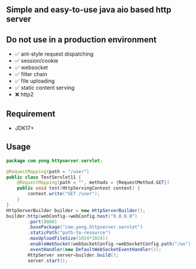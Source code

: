 ## Simple and easy-to-use java aio based http server

## Do not use in a production environment

- ✅ ant-style request dispatching
- ✅ session/cookie
- ✅ websocket
- ✅ filter chain
- ✅ file uploading
- ✅ static content serving
- ❌ http2

## Requirement

- JDK17+

## Usage

```java
package com.yong.httpserver.servlet;

@RequestMapping(path = "/user")
public class TestServlet11 {
    @RequestMapping(path = "", methods = {RequestMethod.GET})
    public void test(HttpServingContext context) {
        context.write("GET /user");
    }
}
HttpServerBuilder builder = new HttpServerBuilder();
builder.http(webConfig->webConfig.host("0.0.0.0")
        .port(8080)
        .basePackage("com.yong.httpserver.servlet")
        .staticPath("path-to-resource")
        .maxUploadFileSize(1024*1024))
        .enableWebSocket(webSocketConfig->webSocketConfig.path("/ws")
        .eventHandler(new DefaultWebSocketEventHandler());
        HttpServer server=builder.build();
        server.start();
```

